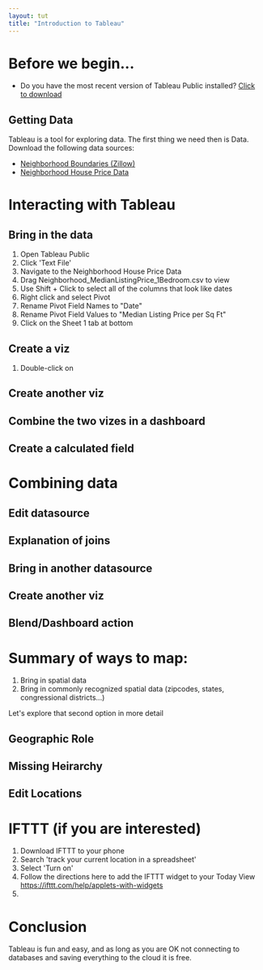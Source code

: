 ```yaml
---
layout: tut
title: "Introduction to Tableau"
---
```


# Before we begin...

* Do you have the most recent version of Tableau Public installed? [Click to download](https://public.tableau.com/s/download?source=cta)

## Getting Data

Tableau is a tool for exploring data. The first thing we need then is Data. Download the following data sources:

* [Neighborhood Boundaries (Zillow)](https://www.zillow.com/howto/api/neighborhood-boundaries.htm)
* [Neighborhood House Price Data](https://www.zillow.com/research/data/#bulk)

# Interacting with Tableau

## Bring in the data

1. Open Tableau Public
2. Click 'Text File'
3. Navigate to the Neighborhood House Price Data
4. Drag Neighborhood_MedianListingPrice_1Bedroom.csv to view
5. Use Shift + Click to select all of the columns that look like dates
6. Right click and select Pivot
7. Rename Pivot Field Names to "Date"
8. Rename Pivot Field Values to "Median Listing Price per Sq Ft"
9. Click on the Sheet 1 tab at bottom

## Create a viz

1. Double-click on 

## Create another viz

## Combine the two vizes in a dashboard

## Create a calculated field

# Combining data

## Edit datasource

## Explanation of joins

## Bring in another datasource

## Create another viz

## Blend/Dashboard action

# Summary of ways to map:

1. Bring in spatial data
2. Bring in commonly recognized spatial data (zipcodes, states, congressional districts...)

Let's explore that second option in more detail

## Geographic Role

## Missing Heirarchy

## Edit Locations

# IFTTT (if you are interested)

1. Download IFTTT to your phone
2. Search 'track your current location in a spreadsheet'
3. Select 'Turn on'
4. Follow the directions here to add the IFTTT widget to your Today View https://ifttt.com/help/applets-with-widgets
5. 



# Conclusion

Tableau is fun and easy, and as long as you are OK not connecting to databases and saving everything to the cloud it is free.
